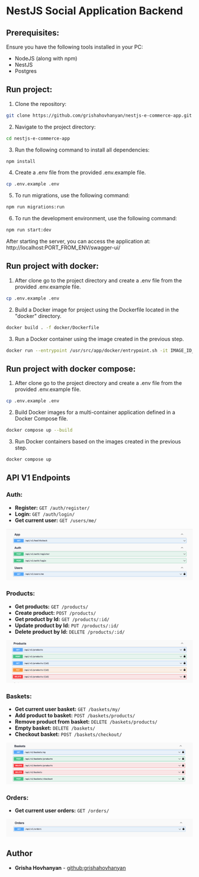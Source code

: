 # NestJS Social Application Backend

## Prerequisites:

Ensure you have the following tools installed in your PC:

- NodeJS (along with npm)
- NestJS
- Postgres

## Run project:

1. Clone the repository:

```sh
git clone https://github.com/grishahovhanyan/nestjs-e-commerce-app.git
```

2. Navigate to the project directory:

```sh
cd nestjs-e-commerce-app
```

3. Run the following command to install all dependencies:

```sh
npm install
```

4. Create a .env file from the provided .env.example file.

```sh
cp .env.example .env
```

5. To run migrations, use the following command:

```sh
npm run migrations:run
```

6. To run the development environment, use the following command:

```sh
npm run start:dev
```

After starting the server, you can access the application at: http://localhost:PORT_FROM_ENV/swagger-ui/

## Run project with docker:

1. After clone go to the project directory and create a .env file from the provided .env.example file.

```sh
cp .env.example .env
```

2. Build a Docker image for project using the Dockerfile located in the "docker" directory.

```sh
docker build . -f docker/Dockerfile
```

3. Run a Docker container using the image created in the previous step.

```sh
docker run --entrypoint /usr/src/app/docker/entrypoint.sh -it IMAGE_ID_FROM_PREVIOUS_STEP /usr/src/app/docker/start_node.sh
```

## Run project with docker compose:

1. After clone go to the project directory and create a .env file from the provided .env.example file.

```sh
cp .env.example .env
```

2. Build Docker images for a multi-container application defined in a Docker Compose file.

```sh
docker compose up --build
```

3. Run Docker containers based on the images created in the previous step.

```sh
docker compose up
```

## API V1 Endpoints

### Auth:

- **Register:** `GET /auth/register/`
- **Login:** `GET /auth/login/`
- **Get current user:** `GET /users/me/`

![swagger-auth](public/img/swagger-auth.png)

### Products:

- **Get products:** `GET /products/`
- **Create product:** `POST /products/`
- **Get product by Id:** `GET /products/:id/`
- **Update product by Id:** `PUT /products/:id/`
- **Delete product by Id:** `DELETE /products/:id/`

![swagger-products](public/img/swagger-products.png)

### Baskets:

- **Get current user basket:** `GET /baskets/my/`
- **Add product to basket:** `POST /baskets/products/`
- **Remove product from basket:** `DELETE /baskets/products/`
- **Empty basket:** `DELETE /baskets/`
- **Checkout basket:** `POST /baskets/checkout/`

![swagger-baskets](public/img/swagger-baskets.png)

### Orders:

- **Get current user orders:** `GET /orders/`

![swagger-orders](public/img/swagger-orders.png)

## Author

- **Grisha Hovhanyan** - [github:grishahovhanyan](https://github.com/grishahovhanyan)

